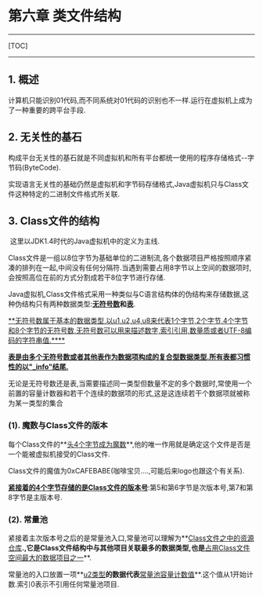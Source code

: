 # 第六章 类文件结构

------

[TOC]

------

## 1. 概述

​		计算机只能识别01代码,而不同系统对01代码的识别也不一样.运行在虚拟机上成为了一种重要的跨平台手段.

## 2. 无关性的基石

​		构成平台无关性的基石就是不同虚拟机和所有平台都统一使用的程序存储格式--字节码(ByteCode).

​		实现语言无关性的基础仍然是虚拟机和字节码存储格式,Java虚拟机只与Class文件这种特定的二进制文件格式所关联.

## 3. Class文件的结构

​		这里以JDK1.4时代的Java虚拟机中的定义为主线.

​		Class文件是一组以8位字节为基础单位的二进制流,各个数据项目严格按照顺序紧凑的排列在一起,中间没有任何分隔符.当遇到需要占用8字节以上空间的数据项时,会按照高位在前的方式分割成若干8位字节进行存储.

​		Java虚拟机,Class文件格式采用一种类似与C语言结构体的伪结构来存储数据,这种伪结构只有两种数据类型:**<u>无符号数</u>**和**<u>表</u>**.

​		<u>**无符号数属于基本的数据类型,以u1,u2,u4,u8来代表1个字节,2个字节,4个字节和8个字节的无符号数,无符号数可以用来描述数字,索引引用,数量质或者UTF-8编码的字符串值.****</u>

​		<u>**表是由多个无符号数或者其他表作为数据项构成的复合型数据类型.所有表都习惯性的以"_info"结尾.**</u>

​		无论是无符号数还是表,当需要描述同一类型但数量不定的多个数据时,常使用一个前置的容量计数器和若干个连续的数据项的形式,这是这连续若干个数据项就被称为某一类型的集合

### (1).  魔数与Class文件的版本

​		每个Class文件的**<u>头4个字节成为魔数</u>**,他的唯一作用就是确定这个文件是否是一个能被虚拟机接受的Class文件.

​		Class文件的魔值为0xCAFEBABE(咖啡宝贝....,可能后来logo也跟这个有关系).

​		**<u>紧接着的4个字节存储的是Class文件的版本号</u>**:第5和第6字节是次版本号,第7和第8字节是主版本号.

### (2). 常量池

​		紧接着主次版本号之后的是常量池入口,常量池可以理解为**<u>Class文件之中的资源仓库</u>**.,它是Class文件结构中与其他项目关联最多的数据类型,也是**<u>占用Class文件空间最大的数据项目之一</u>**.

​		常量池的入口放置一项**<u>u2类型</u>**的数据代表**<u>常量池容量计数值</u>**.这个值从1开始计数.索引0表示不引用任何常量池项目.